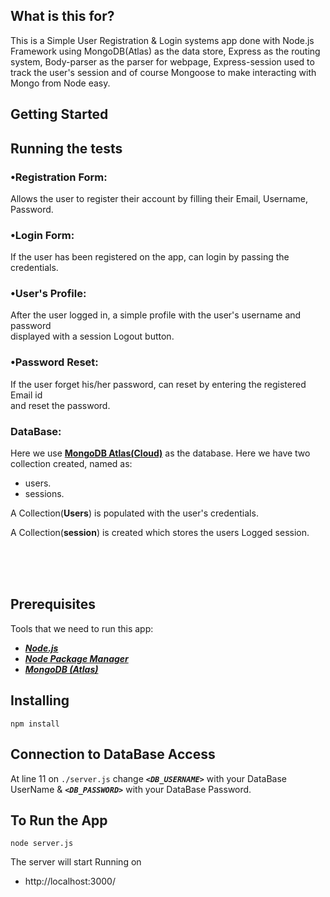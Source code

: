 ## What is this for?
This is a Simple User Registration & Login systems app done with Node.js Framework using MongoDB(Atlas) as the data store, Express as the routing system, Body-parser as the parser for webpage, Express-session used  to track the user's session and of course Mongoose to make interacting with Mongo from Node easy.

## Getting Started

## Running the tests

### •Registration Form:
Allows the user to register their account by filling their Email, Username, Password.


### •Login Form:
If the user has been registered on the app, can login by passing the credentials.


### •User's Profile:
After the user logged in, a simple profile with the user's username and password <br>displayed with a session Logout button.


### •Password Reset:
If the user forget his/her password, can reset by entering the registered Email id <br>and reset the password.


### DataBase:
Here we use **[MongoDB Atlas(Cloud)](https://www.mongodb.com/cloud/atlas)** as the database. Here we have two collection created, named as:
- users.
- sessions.

A Collection(**Users**) is populated with the user's credentials.


A Collection(**session**) is created which stores the users Logged session.

<br>
<br>
<br>

## Prerequisites
Tools that we need to run this app:

- ***[Node.js](https://nodejs.org/en/)***
- ***[Node Package Manager](https://www.npmjs.com/get-npm)***
- ***[MongoDB (Atlas)](https://www.mongodb.com/cloud/atlas)***

## Installing
```
npm install
```
## Connection to DataBase Access
At line 11 on ```./server.js``` change ***```<DB_USERNAME>```*** with your DataBase UserName & ***```<DB_PASSWORD>```*** with your DataBase Password.

## To Run the App
```
node server.js
```

The server will start Running on
+ http://localhost:3000/